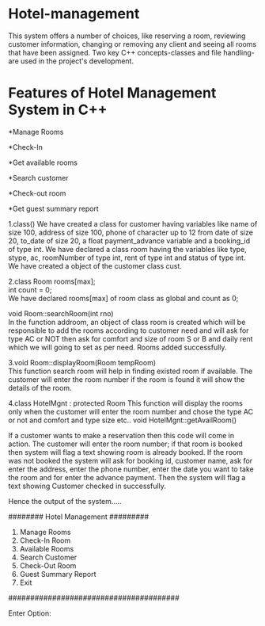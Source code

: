 # Hotel-management

This system offers a number of choices, like reserving a room, reviewing customer information, changing or removing any client
and seeing all rooms that have been assigned. Two key C++ concepts-classes and file handling-are used in the project's development.

# Features of Hotel Management System in C++
*Manage Rooms

*Check-In

*Get available rooms

*Search customer

*Check-out room

*Get guest summary report

1.class()
We have created a class for customer having variables like name of size 100, address of size 100, phone of character up to 12
from date of size 20, to_date of size 20, a float payment_advance variable and a booking_id of type int.
We have declared a class room having the variables like type, stype, ac, roomNumber of type int, rent of type int and
status of type int. We have created a object of the customer class cust.

2.class Room rooms[max];  
int count = 0;  
We have declared rooms[max] of room class as global and count as 0;

void Room::searchRoom(int rno)  
In the function addroom, an object of class room is created which will be responsible to add the rooms according to customer need and will ask 
for type AC or NOT then ask for comfort and size of room S or B and daily rent which we will going to set as per need. Rooms added successfully.

3.void Room::displayRoom(Room tempRoom)  
This function search room will help in finding existed room if available. The customer will enter the room number
if the room is found it will show the details of the room.

4.class HotelMgnt : protected Room 
This function will display the rooms only when the customer will enter the room number and chose the type AC or not and comfort and type size etc..
void HotelMgnt::getAvailRoom()  

If a customer wants to make a reservation then this code will come in action. The customer will enter the room number; if that room is booked then
system will flag a text showing room is already booked. If the room was not booked the system will ask for booking id, customer name, ask for enter 
the address, enter the phone number, enter the date you want to take the room and for enter the advance payment. Then the system will flag a text showing Customer checked in successfully.

Hence the output of the system.....

######## Hotel Management #########
1. Manage Rooms
2. Check-In Room
3. Available Rooms
4. Search Customer
5. Check-Out Room
6. Guest Summary Report
7. Exit


#######################################

Enter Option:
